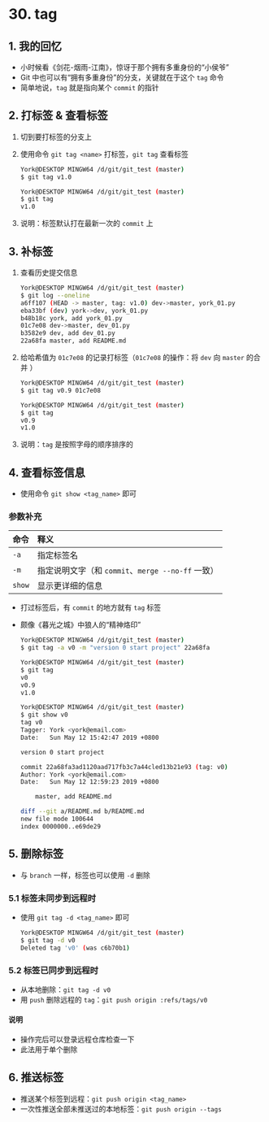 # 30. tag

## 1. 我的回忆

- 小时候看《剑花-烟雨-江南》，惊讶于那个拥有多重身份的“小侯爷”
- Git 中也可以有“拥有多重身份”的分支，关键就在于这个 `tag` 命令
- 简单地说，`tag` 就是指向某个 `commit` 的指针

## 2. 打标签 & 查看标签

1. 切到要打标签的分支上
2. 使用命令 `git tag <name>` 打标签，`git tag` 查看标签

    ```bash
    York@DESKTOP MINGW64 /d/git/git_test (master)
    $ git tag v1.0

    York@DESKTOP MINGW64 /d/git/git_test (master)
    $ git tag
    v1.0
    ```

3. 说明：标签默认打在最新一次的 `commit` 上

## 3. 补标签

1. 查看历史提交信息

    ```bash
    York@DESKTOP MINGW64 /d/git/git_test (master)
    $ git log --oneline
    a6ff107 (HEAD -> master, tag: v1.0) dev->master, york_01.py
    eba33bf (dev) york->dev, york_01.py
    b48b18c york, add york_01.py
    01c7e08 dev->master, dev_01.py
    b3582e9 dev, add dev_01.py
    22a68fa master, add README.md
    ```

2. 给哈希值为 `01c7e08` 的记录打标签（`01c7e08` 的操作：将 `dev` 向 `master` 的合并 ）

    ```bash
    York@DESKTOP MINGW64 /d/git/git_test (master)
    $ git tag v0.9 01c7e08

    York@DESKTOP MINGW64 /d/git/git_test (master)
    $ git tag
    v0.9
    v1.0
    ```

3. 说明：`tag` 是按照字母的顺序排序的

## 4. 查看标签信息

- 使用命令 `git show <tag_name>` 即可

### 参数补充

| 命令 | 释义 |
| :--- | :--- |
| `-a`   | 指定标签名 |
| `-m`   | 指定说明文字（和 `commit`、`merge --no-ff` 一致） |
| `show` | 显示更详细的信息 |

- 打过标签后，有 `commit` 的地方就有 `tag` 标签
- 颇像《暮光之城》中狼人的“精神烙印”

    ```bash
    York@DESKTOP MINGW64 /d/git/git_test (master)
    $ git tag -a v0 -m "version 0 start project" 22a68fa

    York@DESKTOP MINGW64 /d/git/git_test (master)
    $ git tag
    v0
    v0.9
    v1.0

    York@DESKTOP MINGW64 /d/git/git_test (master)
    $ git show v0
    tag v0
    Tagger: York <york@email.com>
    Date:   Sun May 12 15:42:47 2019 +0800

    version 0 start project

    commit 22a68fa3ad1120aad717fb3c7a44cled13b21e93 (tag: v0)
    Author: York <york@email.com>
    Date:   Sun May 12 12:59:23 2019 +0800

        master, add README.md

    diff --git a/README.md b/README.md
    new file mode 100644
    index 0000000..e69de29
    ```

## 5. 删除标签

- 与 `branch` 一样，标签也可以使用 `-d` 删除

### 5.1 标签未同步到远程时

- 使用 `git tag -d <tag_name>` 即可

    ```bash
    York@DESKTOP MINGW64 /d/git/git_test (master)
    $ git tag -d v0
    Deleted tag 'v0' (was c6b70b1)
    ```

### 5.2 标签已同步到远程时

- 从本地删除：`git tag -d v0`
- 用 `push` 删除远程的 `tag`：`git push origin :refs/tags/v0`

#### 说明

- 操作完后可以登录远程仓库检查一下
- 此法用于单个删除

## 6. 推送标签

- 推送某个标签到远程：`git push origin <tag_name>`
- 一次性推送全部未推送过的本地标签：`git push origin --tags`
